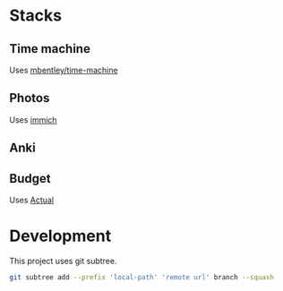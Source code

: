 # Stacks

## Time machine

Uses [mbentley/time-machine](https://github.com/mbentley/docker-timemachine)

## Photos

Uses [immich](https://immich.app/)

## Anki

## Budget

Uses [Actual](https://github.com/actualbudget/actual-server)


# Development

This project uses git subtree. 

```bash
git subtree add --prefix 'local-path' 'remote url' branch --squash
```

